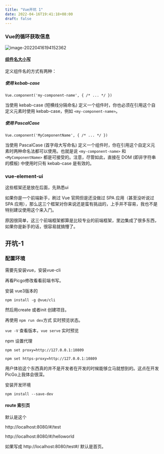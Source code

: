 ```yaml
---
title: "Vue开坑 1"
date: 2022-04-16T19:41:18+08:00
draft: false
---
```




### Vue的循环获取信息

![image-20220416194152362](https://s2.loli.net/2022/04/16/ykEHt1zxVL9fBrw.jpg)

#### [组件名大小写](https://cn.vuejs.org/v2/guide/components-registration.html#组件名大小写)

定义组件名的方式有两种：

##### 使用 kebab-case

```
Vue.component('my-component-name', { /* ... */ })
```

当使用 kebab-case (短横线分隔命名) 定义一个组件时，你也必须在引用这个自定义元素时使用 kebab-case，例如 `<my-component-name>`。

##### 使用 PascalCase

```
Vue.component('MyComponentName', { /* ... */ })
```

当使用 PascalCase (首字母大写命名) 定义一个组件时，你在引用这个自定义元素时两种命名法都可以使用。也就是说 `<my-component-name>` 和 `<MyComponentName>` 都是可接受的。注意，尽管如此，直接在 DOM (即非字符串的模板) 中使用时只有 kebab-case 是有效的。

### vue-element-ui

这些框架还是放在后面，先熟悉ui

如果你是一个前端新手，刷过 Vue 官网但是还没做过 SPA 应用（甚至没听说过 SPA 应用），那么这三个框架对你来说还是蛮有挑战的，上手并不容易，我也不是特别建议使用这个来入门。

原因很简单，这三个前端框架都算是比较专业的前端框架，里边集成了很多东西，如果你是新手的话，很容易就搞懵了。

## 开坑-1 

### 配置环境



需要先安装vue，安装vue-cli

再看Picgo修改看看前端书写。

安装 vue3版本的

  `npm install -g @vue/cli`

然后用create 或者init 创建项目。

再使用 `npm run dev`方式 实时预览状态。

`vue -V` 查看版本，`vue serve` 实时预览

npm 设置代理

`npm set proxy=http://127.0.0.1:10809`

`npm set https-proxy=http://127.0.0.1:10809 `



用户体验这个东西真的并不是开发者在开发的时候能够立马就想到的。这点在开发PicGo上我体会很深。

安装开发环境

`npm install --save-dev` 



#### route 索引页

默认是这个

http://localhost:8080/#/test

http://localhost:8080/#/helloworld

如果写成 http://localhost:8080/test#/  默认是首页。

